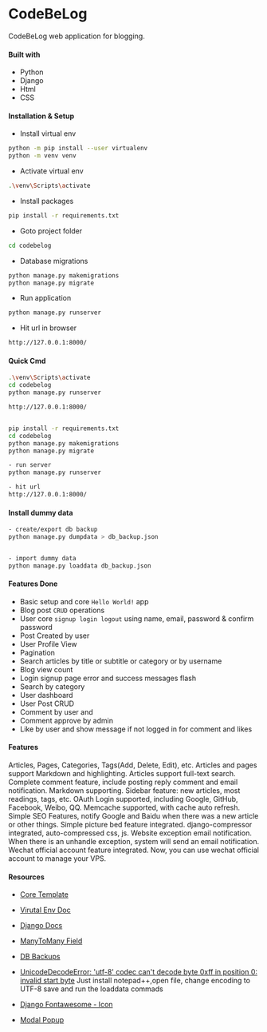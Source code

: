 # CodeBeLog
CodeBeLog web application for blogging.

#### Built with
- Python 
- Django 
- Html
- CSS

#### Installation & Setup
- Install virtual env
```bash
python -m pip install --user virtualenv
python -m venv venv
```
- Activate virtual env
```bash
.\venv\Scripts\activate
```
- Install packages
```bash
pip install -r requirements.txt
```

- Goto project folder
```bash
cd codebelog
```

- Database migrations
```bash
python manage.py makemigrations
python manage.py migrate
```

- Run application
```bash
python manage.py runserver
```
- Hit url in browser 
```bash
http://127.0.0.1:8000/
```

#### Quick Cmd
```bash
.\venv\Scripts\activate
cd codebelog
python manage.py runserver

http://127.0.0.1:8000/


pip install -r requirements.txt
cd codebelog
python manage.py makemigrations
python manage.py migrate

- run server
python manage.py runserver

- hit url
http://127.0.0.1:8000/
```

#### Install dummy data
```bash
- create/export db backup
python manage.py dumpdata > db_backup.json


- import dummy data
python manage.py loaddata db_backup.json
```

#### Features Done
- Basic setup and core `Hello World!` app
- Blog post `CRUD` operations
- User core `signup login logout` using name, email, password & confirm password
- Post Created by user
- User Profile View
- Pagination
- Search articles by title or subtitle or category or by username
- Blog view count
- Login signup page error and success messages flash
- Search by category 
- User dashboard 
- User Post CRUD
- Comment by user and 
- Comment approve by admin
- Like by user and show message if not logged in for comment and likes


#### Features
Articles, Pages, Categories, Tags(Add, Delete, Edit), etc.
Articles and pages support Markdown and highlighting.
Articles support full-text search.
Complete comment feature, include posting reply comment and email notification. Markdown supporting.
Sidebar feature: new articles, most readings, tags, etc.
OAuth Login supported, including Google, GitHub, Facebook, Weibo, QQ.
Memcache supported, with cache auto refresh.
Simple SEO Features, notify Google and Baidu when there was a new article or other things.
Simple picture bed feature integrated.
django-compressor integrated, auto-compressed css, js.
Website exception email notification. When there is an unhandle exception, system will send an email notification.
Wechat official account feature integrated. Now, you can use wechat official account to manage your VPS.

#### Resources
- [Core Template](https://github.com/sumitgirwal/CodeBeLog-Template)
- [Virutal Env Doc](https://virtualenv.pypa.io/en/latest/installation.html)
- [Django Docs](https://docs.djangoproject.com/en/4.1/intro/tutorial01/)
- [ManyToMany Field](https://stackoverflow.com/questions/28057512/django-form-with-many-to-many-relationship-does-not-save)

- [DB Backups](https://coderwall.com/p/mvsoyg/django-dumpdata-and-loaddata)
- [UnicodeDecodeError: 'utf-8' codec can't decode byte 0xff in position 0: invalid start byte](https://stackoverflow.com/questions/17843630/python-can-dumpdata-cannot-loaddata-back-unicodedecodeerror)
    Just install notepad++,open file, change encoding to UTF-8 save and run the loaddata commads
- [Django Fontawesome - Icon](https://fontawesome.com/docs/web/use-with/python-django)
- [Modal Popup](https://www.w3schools.com/howto/tryit.asp?filename=tryhow_css_modal)